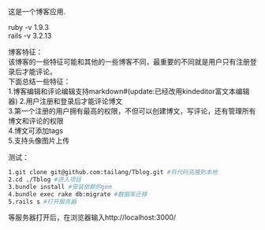 这是一个博客应用. 

ruby -v 1.9.3  
rails -v 3.2.13  

博客特征：  
该博客的一些特征可能和其他的一些博客不同，最重要的不同就是用户只有注册登录后才能评论。  
下面总结一些特征：  
1.博客编辑和评论编辑支持markdown#(update:已经改用kindeditor富文本编辑器) 
2.用户注册和登录后才能评论博文  
3.第一个注册的用户拥有最高的权限，不但可以创建博文，写评论，还有管理所有博文和评论的权限  
4.博文可添加tags     
5.支持头像图片上传  

测试：  
```bash
1.git clone git@github.com:tailang/Tblog.git #将代码克隆到本地
2.cd ./Tblog #进入项目
3.bundle install #安装依赖的gem
4.bundle exec rake db:migrate #数据库迁移
5.rails s #打开服务器
```
等服务器打开后，在浏览器输入http://localhost:3000/
